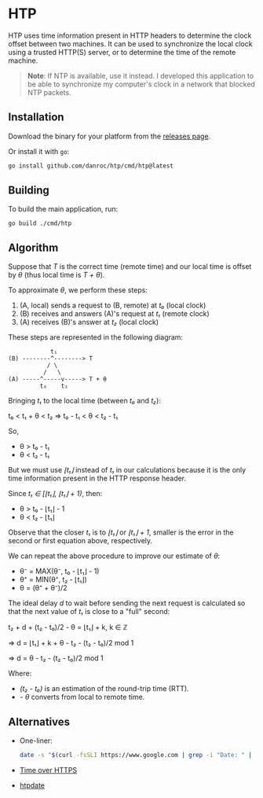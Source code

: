 # HTP

HTP uses time information present in HTTP headers to determine the clock offset
between two machines. It can be used to synchronize the local clock using a
trusted HTTP(S) server, or to determine the time of the remote machine.

> **Note**: If NTP is available, use it instead. I developed this application
> to be able to synchronize my computer's clock in a network that blocked NTP
> packets.

## Installation

Download the binary for your platform from the [releases page](https://github.com/danroc/htp/releases/latest).

Or install it with `go`:

```bash
go install github.com/danroc/htp/cmd/htp@latest
```

## Building

To build the main application, run:

```console
go build ./cmd/htp
```

## Algorithm

Suppose that _T_ is the correct time (remote time) and our local time is offset
by _θ_ (thus local time is _T + θ_).

To approximate _θ_, we perform these steps:

1. (A, local) sends a request to (B, remote) at _t₀_ (local clock)
2. (B) receives and answers (A)'s request at _t₁_ (remote clock)
3. (A) receives (B)'s answer at _t₂_ (local clock)

These steps are represented in the following diagram:

```text
            t₁
(B) --------^--------> T
           / \
          /   \
(A) -----^-----v-----> T + θ
         t₀    t₂
```

Bringing _t₁_ to the local time (between _t₀_ and _t₂_):

t₀ < t₁ + θ < t₂ ⇒ t₀ - t₁ < θ < t₂ - t₁

So,

- θ > t₀ - t₁
- θ < t₂ - t₁

But we must use _⌊t₁⌋_ instead of _t₁_ in our calculations because it is the
only time information present in the HTTP response header.

Since _t₁ ∈ [⌊t₁⌋, ⌊t₁⌋ + 1)_, then:

- θ > t₀ - ⌊t₁⌋ - 1
- θ < t₂ - ⌊t₁⌋

Observe that the closer _t₁_ is to _⌊t₁⌋_ or _⌊t₁⌋ + 1_, smaller is the error
in the second or first equation above, respectively.

We can repeat the above procedure to improve our estimate of _θ_:

- θ⁻ = MAX(θ⁻, t₀ - ⌊t₁⌋ - 1)
- θ⁺ = MIN(θ⁺, t₂ - ⌊t₁⌋)
- θ = (θ⁺ + θ⁻)/2

The ideal delay _d_ to wait before sending the next request is calculated so
that the next value of _t₁_ is close to a "full" second:

t₂ + d + (t₂ - t₀)/2 - θ = ⌊t₁⌋ + k, k ∈ ℤ

⇒ d = ⌊t₁⌋ + k + θ - t₂ - (t₂ - t₀)/2 mod 1

⇒ d = θ - t₂ - (t₂ - t₀)/2 mod 1

Where:

- _(t₂ - t₀)_ is an estimation of the round-trip time (RTT).
- _- θ_ converts from local to remote time.

## Alternatives

- One-liner:

  ```bash
  date -s "$(curl -fsSLI https://www.google.com | grep -i "Date: " | cut -d" " -f2-)"
  ```

- [Time over HTTPS](http://phk.freebsd.dk/time/20151129/)

- [htpdate](https://www.vervest.org/htp/)
